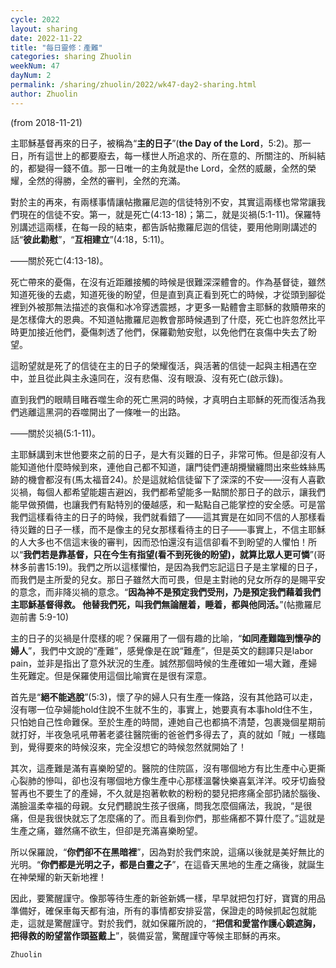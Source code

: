 ```yaml
---
cycle: 2022
layout: sharing
date: 2022-11-22
title: "每日靈修：產難"
categories: sharing Zhuolin
weekNum: 47
dayNum: 2
permalink: /sharing/zhuolin/2022/wk47-day2-sharing.html
author: Zhuolin
---
```

(from 2018-11-21)

主耶穌基督再來的日子，被稱為“**主的日子**”(**the Day of the Lord**，5:2)。那一日，所有這世上的都要廢去，每一樣世人所追求的、所在意的、所關注的、所糾結的，都變得一錢不值。那一日唯一的主角就是the Lord，全然的威嚴，全然的榮耀，全然的得勝，全然的審判，全然的充滿。  

對於主的再來，有兩樣事情讓帖撒羅尼迦的信徒特別不安，其實這兩樣也常常讓我們現在的信徒不安。第一，就是死亡(4:13-18)；第二，就是災禍(5:1-11)。保羅特別講述這兩樣，在每一段的結束，都告訴帖撒羅尼迦的信徒，要用他剛剛講述的話“**彼此勸慰**”，“**互相建立**”(4:18，5:11)。  

——關於死亡(4:13-18)。  

死亡帶來的憂傷，在沒有近距離接觸的時候是很難深深體會的。作為基督徒，雖然知道死後的去處，知道死後的盼望，但是直到真正看到死亡的時候，才從頭到腳從裡到外被那無法描述的哀傷和冰冷穿透震撼，才更多一點體會主耶穌的救贖帶來的是怎樣偉大的恩典。不知道帖撒羅尼迦教會那時候遇到了什麼，死亡也許忽然比平時更加接近他們，憂傷刺透了他們，保羅勸勉安慰，以免他們在哀傷中失去了盼望。  

這盼望就是死了的信徒在主的日子的榮耀復活，與活著的信徒一起與主相遇在空中，並且從此與主永遠同在，沒有悲傷、沒有眼淚、沒有死亡(啟示錄)。  

直到我們的眼睛目睹吞噬生命的死亡黑洞的時候，才真明白主耶穌的死而復活為我們逃離這黑洞的吞噬開出了一條唯一的出路。  

——關於災禍(5:1-11)。  

主耶穌講到末世他要來之前的日子，是大有災難的日子，非常可怖。但是卻沒有人能知道他什麼時候到來，連他自己都不知道，讓門徒們連胡攪蠻纏問出來些蛛絲馬跡的機會都沒有(馬太福音24)。於是這就給信徒留下了深深的不安——沒有人喜歡災禍，每個人都希望能趨吉避凶，我們都希望能多一點關於那日子的啟示，讓我們能早做預備，也讓我們有點特別的優越感，和一點點自己能掌控的安全感。可是當我們這樣看待主的日子的時候，我們就看錯了——這其實是在如同不信的人那樣看待災難的日子一樣，而不是像主的兒女那樣看待主的日子——事實上，不信主耶穌的人大多也不信這末後的審判，因而恐怕還沒有這信卻看不到盼望的人懼怕！所以“**我們若是靠基督，只在今生有指望(看不到死後的盼望)，就算比眾人更可憐**”(哥林多前書15:19)。我們之所以這樣懼怕，是因為我們忘記這日子是主掌權的日子，而我們是主所愛的兒女。那日子雖然大而可畏，但是主對祂的兒女所存的是賜平安的意念，而非降災禍的意念。“**因為神不是預定我們受刑，乃是預定我們藉着我們主耶穌基督得救。 他替我們死，叫我們無論醒着，睡着，都與他同活。**”(帖撒羅尼迦前書 5:9-10)  

主的日子的災禍是什麼樣的呢？保羅用了一個有趣的比喻，“**如同產難臨到懷孕的婦人**”，我們中文說的“產難”，感覺像是在說“難產”，但是英文的翻譯只是labor pain，並非是指出了意外狀況的生產。誠然那個時候的生產確如一場大難，產婦生死難定。但是保羅使用這個比喻實在是很有深意。  

首先是“**絕不能逃脫**”(5:3)，懷了孕的婦人只有生產一條路，沒有其他路可以走，沒有哪一位孕婦能hold住說不生就不生的，事實上，她要真有本事hold住不生，只怕她自己性命難保。至於生產的時間，連她自己也都搞不清楚，包裹幾個星期前就打好，半夜急吼吼帶著老婆往醫院衝的爸爸們多得去了，真的就如「賊」一樣臨到，覺得要來的時候沒來，完全沒想它的時候忽然就開始了！  

其次，這產難是滿有喜樂盼望的。醫院的住院區，沒有哪個地方有比生產中心更撕心裂肺的慘叫，卻也沒有哪個地方像生產中心那樣溫馨快樂喜氣洋洋。咬牙切齒發誓再也不要生了的產婦，不久就是抱著軟軟的粉粉的嬰兒把疼痛全部扔諸於腦後、滿臉溫柔幸福的母親。女兒們聽說生孩子很痛，問我怎麼個痛法，我說，“是很痛，但是我很快就忘了怎麼痛的了。而且看到你們，那些痛都不算什麼了。”這就是生產之痛，雖然痛不欲生，但卻是充滿喜樂盼望。  

所以保羅說，“**你們卻不在黑暗裡**”，因為對於我們來說，這痛以後就是美好無比的光明。“**你們都是光明之子，都是白晝之子**”，在這昏天黑地的生產之痛後，就誕生在神榮耀的新天新地裡！  

因此，要驚醒謹守。像那等待生產的新爸新媽一樣，早早就把包打好，寶寶的用品準備好，確保車每天都有油，所有的事情都安排妥當，保證走的時候抓起包就能走，這就是驚醒謹守。對於我們，就如保羅所說的，“**把信和愛當作護心鏡遮胸，把得救的盼望當作頭盔戴上**”，裝備妥當，驚醒謹守等候主耶穌的再來。  

`Zhuolin`  

